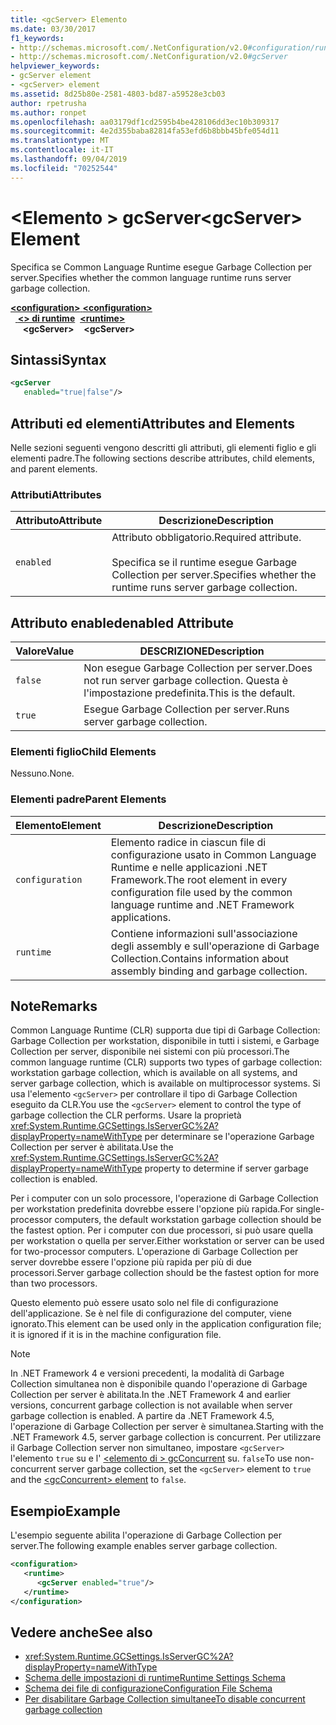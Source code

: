 ```yaml
---
title: <gcServer> Elemento
ms.date: 03/30/2017
f1_keywords:
- http://schemas.microsoft.com/.NetConfiguration/v2.0#configuration/runtime/gcServer
- http://schemas.microsoft.com/.NetConfiguration/v2.0#gcServer
helpviewer_keywords:
- gcServer element
- <gcServer> element
ms.assetid: 8d25b80e-2581-4803-bd87-a59528e3cb03
author: rpetrusha
ms.author: ronpet
ms.openlocfilehash: aa03179df1cd2595b4be428106dd3ec10b309317
ms.sourcegitcommit: 4e2d355baba82814fa53efd6b8bbb45bfe054d11
ms.translationtype: MT
ms.contentlocale: it-IT
ms.lasthandoff: 09/04/2019
ms.locfileid: "70252544"
---
```

# <a name="gcserver-element"></a><span data-ttu-id="62228-102">\<Elemento > gcServer</span><span class="sxs-lookup"><span data-stu-id="62228-102">\<gcServer> Element</span></span>
<span data-ttu-id="62228-103">Specifica se Common Language Runtime esegue Garbage Collection per server.</span><span class="sxs-lookup"><span data-stu-id="62228-103">Specifies whether the common language runtime runs server garbage collection.</span></span>  
  
<span data-ttu-id="62228-104">[ **\<configuration>** ](../configuration-element.md)</span><span class="sxs-lookup"><span data-stu-id="62228-104">[**\<configuration>**](../configuration-element.md)</span></span>\
<span data-ttu-id="62228-105">&nbsp;&nbsp;[ **\<> di runtime**](runtime-element.md)</span><span class="sxs-lookup"><span data-stu-id="62228-105">&nbsp;&nbsp;[**\<runtime>**](runtime-element.md)</span></span>\
<span data-ttu-id="62228-106">&nbsp;&nbsp;&nbsp;&nbsp; **\<gcServer>**</span><span class="sxs-lookup"><span data-stu-id="62228-106">&nbsp;&nbsp;&nbsp;&nbsp;**\<gcServer>**</span></span>  
  
## <a name="syntax"></a><span data-ttu-id="62228-107">Sintassi</span><span class="sxs-lookup"><span data-stu-id="62228-107">Syntax</span></span>  
  
```xml  
<gcServer    
   enabled="true|false"/>  
```  
  
## <a name="attributes-and-elements"></a><span data-ttu-id="62228-108">Attributi ed elementi</span><span class="sxs-lookup"><span data-stu-id="62228-108">Attributes and Elements</span></span>  
 <span data-ttu-id="62228-109">Nelle sezioni seguenti vengono descritti gli attributi, gli elementi figlio e gli elementi padre.</span><span class="sxs-lookup"><span data-stu-id="62228-109">The following sections describe attributes, child elements, and parent elements.</span></span>  
  
### <a name="attributes"></a><span data-ttu-id="62228-110">Attributi</span><span class="sxs-lookup"><span data-stu-id="62228-110">Attributes</span></span>  
  
|<span data-ttu-id="62228-111">Attributo</span><span class="sxs-lookup"><span data-stu-id="62228-111">Attribute</span></span>|<span data-ttu-id="62228-112">Descrizione</span><span class="sxs-lookup"><span data-stu-id="62228-112">Description</span></span>|  
|---------------|-----------------|  
|`enabled`|<span data-ttu-id="62228-113">Attributo obbligatorio.</span><span class="sxs-lookup"><span data-stu-id="62228-113">Required attribute.</span></span><br /><br /> <span data-ttu-id="62228-114">Specifica se il runtime esegue Garbage Collection per server.</span><span class="sxs-lookup"><span data-stu-id="62228-114">Specifies whether the runtime runs server garbage collection.</span></span>|  
  
## <a name="enabled-attribute"></a><span data-ttu-id="62228-115">Attributo enabled</span><span class="sxs-lookup"><span data-stu-id="62228-115">enabled Attribute</span></span>  
  
|<span data-ttu-id="62228-116">Valore</span><span class="sxs-lookup"><span data-stu-id="62228-116">Value</span></span>|<span data-ttu-id="62228-117">DESCRIZIONE</span><span class="sxs-lookup"><span data-stu-id="62228-117">Description</span></span>|  
|-----------|-----------------|  
|`false`|<span data-ttu-id="62228-118">Non esegue Garbage Collection per server.</span><span class="sxs-lookup"><span data-stu-id="62228-118">Does not run server garbage collection.</span></span> <span data-ttu-id="62228-119">Questa è l'impostazione predefinita.</span><span class="sxs-lookup"><span data-stu-id="62228-119">This is the default.</span></span>|  
|`true`|<span data-ttu-id="62228-120">Esegue Garbage Collection per server.</span><span class="sxs-lookup"><span data-stu-id="62228-120">Runs server garbage collection.</span></span>|  
  
### <a name="child-elements"></a><span data-ttu-id="62228-121">Elementi figlio</span><span class="sxs-lookup"><span data-stu-id="62228-121">Child Elements</span></span>  
 <span data-ttu-id="62228-122">Nessuno.</span><span class="sxs-lookup"><span data-stu-id="62228-122">None.</span></span>  
  
### <a name="parent-elements"></a><span data-ttu-id="62228-123">Elementi padre</span><span class="sxs-lookup"><span data-stu-id="62228-123">Parent Elements</span></span>  
  
|<span data-ttu-id="62228-124">Elemento</span><span class="sxs-lookup"><span data-stu-id="62228-124">Element</span></span>|<span data-ttu-id="62228-125">Descrizione</span><span class="sxs-lookup"><span data-stu-id="62228-125">Description</span></span>|  
|-------------|-----------------|  
|`configuration`|<span data-ttu-id="62228-126">Elemento radice in ciascun file di configurazione usato in Common Language Runtime e nelle applicazioni .NET Framework.</span><span class="sxs-lookup"><span data-stu-id="62228-126">The root element in every configuration file used by the common language runtime and .NET Framework applications.</span></span>|  
|`runtime`|<span data-ttu-id="62228-127">Contiene informazioni sull'associazione degli assembly e sull'operazione di Garbage Collection.</span><span class="sxs-lookup"><span data-stu-id="62228-127">Contains information about assembly binding and garbage collection.</span></span>|  
  
## <a name="remarks"></a><span data-ttu-id="62228-128">Note</span><span class="sxs-lookup"><span data-stu-id="62228-128">Remarks</span></span>  
 <span data-ttu-id="62228-129">Common Language Runtime (CLR) supporta due tipi di Garbage Collection: Garbage Collection per workstation, disponibile in tutti i sistemi, e Garbage Collection per server, disponibile nei sistemi con più processori.</span><span class="sxs-lookup"><span data-stu-id="62228-129">The common language runtime (CLR) supports two types of garbage collection: workstation garbage collection, which is available on all systems, and server garbage collection, which is available on multiprocessor systems.</span></span> <span data-ttu-id="62228-130">Si usa l'elemento `<gcServer>` per controllare il tipo di Garbage Collection eseguito da CLR.</span><span class="sxs-lookup"><span data-stu-id="62228-130">You use the `<gcServer>` element to control the type of garbage collection the CLR performs.</span></span> <span data-ttu-id="62228-131">Usare la proprietà <xref:System.Runtime.GCSettings.IsServerGC%2A?displayProperty=nameWithType> per determinare se l'operazione Garbage Collection per server è abilitata.</span><span class="sxs-lookup"><span data-stu-id="62228-131">Use the <xref:System.Runtime.GCSettings.IsServerGC%2A?displayProperty=nameWithType> property to determine if server garbage collection is enabled.</span></span>  
  
 <span data-ttu-id="62228-132">Per i computer con un solo processore, l'operazione di Garbage Collection per workstation predefinita dovrebbe essere l'opzione più rapida.</span><span class="sxs-lookup"><span data-stu-id="62228-132">For single-processor computers, the default workstation garbage collection should be the fastest option.</span></span> <span data-ttu-id="62228-133">Per i computer con due processori, si può usare quella per workstation o quella per server.</span><span class="sxs-lookup"><span data-stu-id="62228-133">Either workstation or server can be used for two-processor computers.</span></span> <span data-ttu-id="62228-134">L'operazione di Garbage Collection per server dovrebbe essere l'opzione più rapida per più di due processori.</span><span class="sxs-lookup"><span data-stu-id="62228-134">Server garbage collection should be the fastest option for more than two processors.</span></span>  
  
 <span data-ttu-id="62228-135">Questo elemento può essere usato solo nel file di configurazione dell'applicazione. Se è nel file di configurazione del computer, viene ignorato.</span><span class="sxs-lookup"><span data-stu-id="62228-135">This element can be used only in the application configuration file; it is ignored if it is in the machine configuration file.</span></span>  
  
> [!NOTE]
> <span data-ttu-id="62228-136">In .NET Framework 4 e versioni precedenti, la modalità di Garbage Collection simultanea non è disponibile quando l'operazione di Garbage Collection per server è abilitata.</span><span class="sxs-lookup"><span data-stu-id="62228-136">In the .NET Framework 4 and earlier versions, concurrent garbage collection is not available when server garbage collection is enabled.</span></span> <span data-ttu-id="62228-137">A partire da .NET Framework 4.5, l'operazione di Garbage Collection per server è simultanea.</span><span class="sxs-lookup"><span data-stu-id="62228-137">Starting with the .NET Framework 4.5, server garbage collection is concurrent.</span></span> <span data-ttu-id="62228-138">Per utilizzare il Garbage Collection server non simultaneo, impostare `<gcServer>` l'elemento `true` su e l' [ \<elemento di > gcConcurrent](gcconcurrent-element.md) su. `false`</span><span class="sxs-lookup"><span data-stu-id="62228-138">To use non-concurrent server garbage collection, set the `<gcServer>` element to `true` and the [\<gcConcurrent> element](gcconcurrent-element.md) to `false`.</span></span>  
  
## <a name="example"></a><span data-ttu-id="62228-139">Esempio</span><span class="sxs-lookup"><span data-stu-id="62228-139">Example</span></span>  
 <span data-ttu-id="62228-140">L'esempio seguente abilita l'operazione di Garbage Collection per server.</span><span class="sxs-lookup"><span data-stu-id="62228-140">The following example enables server garbage collection.</span></span>  
  
```xml  
<configuration>  
   <runtime>  
      <gcServer enabled="true"/>  
   </runtime>  
</configuration>  
```  
  
## <a name="see-also"></a><span data-ttu-id="62228-141">Vedere anche</span><span class="sxs-lookup"><span data-stu-id="62228-141">See also</span></span>

- <xref:System.Runtime.GCSettings.IsServerGC%2A?displayProperty=nameWithType>
- [<span data-ttu-id="62228-142">Schema delle impostazioni di runtime</span><span class="sxs-lookup"><span data-stu-id="62228-142">Runtime Settings Schema</span></span>](index.md)
- [<span data-ttu-id="62228-143">Schema dei file di configurazione</span><span class="sxs-lookup"><span data-stu-id="62228-143">Configuration File Schema</span></span>](../index.md)
- [<span data-ttu-id="62228-144">Per disabilitare Garbage Collection simultanee</span><span class="sxs-lookup"><span data-stu-id="62228-144">To disable concurrent garbage collection</span></span>](gcconcurrent-element.md#to-disable-background-garbage-collection)
